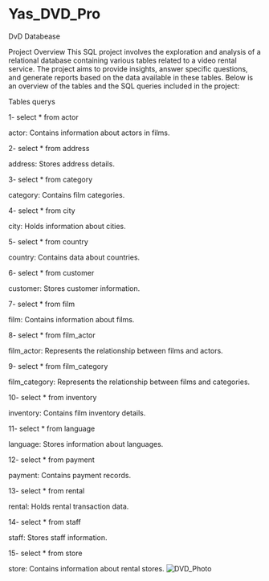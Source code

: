 # Yas_DVD_Pro
DvD Databease 

Project Overview
This SQL project involves the exploration and analysis of a relational database containing various tables related to a video rental service.
The project aims to provide insights, answer specific questions, and generate reports based on the data available in these tables. 
Below is an overview of the tables and the SQL queries included in the project:

Tables querys 

1- select * from actor

actor: Contains information about actors in films.

2- select * from address

address: Stores address details.

3- select * from category

category: Contains film categories.

4- select * from city

city: Holds information about cities.

5- select * from country

country: Contains data about countries.

6- select * from customer

customer: Stores customer information.

7- select * from film

film: Contains information about films.


8- select * from film_actor

film_actor: Represents the relationship between films and actors.

9- select * from film_category

film_category: Represents the relationship between films and categories.

10- select * from inventory

inventory: Contains film inventory details.

11- select * from language

language: Stores information about languages.

12- select * from payment 

payment: Contains payment records.

13- select * from rental

rental: Holds rental transaction data.

14- select * from staff

staff: Stores staff information.

15- select * from store

store: Contains information about rental stores.
![DVD_Photo](https://github.com/QAEngineer2050/Yas_DVD_Pro/assets/144169921/aa09579c-9cf6-4b08-877d-32b31b59bcb5)


